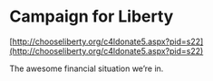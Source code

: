 <!--
id: 664491552
link: http://tumblr.atmos.org/post/664491552/campaign-for-liberty
slug: campaign-for-liberty
date: Fri Jun 04 2010 15:07:20 GMT-0700 (PDT)
publish: 2010-06-04
tags: 
title: Campaign for Liberty
-->


Campaign for Liberty
====================

[http://chooseliberty.org/c4ldonate5.aspx?pid=s22](http://chooseliberty.org/c4ldonate5.aspx?pid=s22)

The awesome financial situation we’re in.

